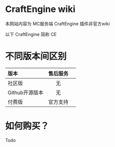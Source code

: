 # CraftEngine wiki

本网站内容为 MC服务端 CraftEngine 插件非官方wiki

以下 CraftEngine 简称 CE

# 不同版本间区别

| 版本              | 售后服务   |          |
| :---             | :---:      | :---:    |
| 社区版            | 无         |
| Github开源版本    | 无         |
| 付费版            | 官方支持   |

# 如何购买？

Todo